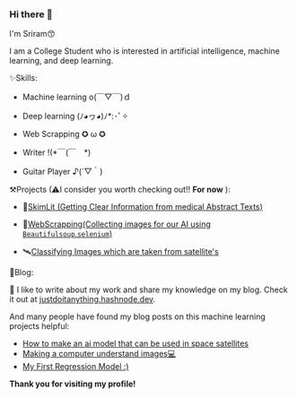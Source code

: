 ### Hi there 👋

<!--
**sriram403/sriram403** is a ✨ _special_ ✨ repository because its `README.md` (this file) appears on your GitHub profile.

Here are some ideas to get you started:

- 🔭 I’m currently working on ...
- 🌱 I’m currently learning ...
- 👯 I’m looking to collaborate on ...
- 🤔 I’m looking for help with ...
- 💬 Ask me about ...
- 📫 How to reach me: ...
- 😄 Pronouns: ...
- ⚡ Fun fact: ...
-->

I'm Sriram😙

I am a College Student who is interested in artificial intelligence, machine learning, and deep learning.

✨Skills:

* Machine learning o(￣▽￣)ｄ

* Deep learning (ﾉ◕ヮ◕)ﾉ*:･ﾟ✧

* Web Scrapping ✪ ω ✪

* Writer !(*￣(￣　*)

* Guitar Player ♪(´▽｀)

⚒Projects (⚠I consider you worth checking out!! **For now** ):

  * 🐣[SkimLit (Getting Clear Information from medical Abstract Texts)](https://github.com/sriram403/SkimLit_Project)

  * 🤖[WebScrapping(Collecting images for our AI using `Beautifulsoup`,`selenium`)](https://github.com/sriram403/ImageCollecter)

  * 🛰[Classifying Images which are taken from satellite's](https://github.com/sriram403/MachineLearningBlogs/blob/main/ImageClassificationRealWorld_Satellite.ipynb)

🔏Blog:

  📝 I like to write about my work and share my knowledge on my blog. Check it out at [justdoitanything.hashnode.dev](https://justdoitanything.hashnode.dev).
  
  And many people have found my blog posts on this machine learning projects helpful:
  
  * [How to make an ai model that can be used in space satellites](https://justdoitanything.hashnode.dev/how-to-make-an-ai-model-that-can-be-used-in-space-satellites)
  * [Making a computer understand images💻](https://justdoitanything.hashnode.dev/making-a-computer-understand-images)
  * [My First Regression Model :)](https://justdoitanything.hashnode.dev/my-first-regression-model)

**Thank you for visiting my profile!**
